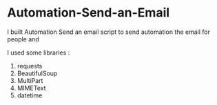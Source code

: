 # Automation-Send-an-Email
I built Automation Send an email script to send automation the email for people and 

I used some libraries :
1. requests
2. BeautifulSoup
3. MultiPart 
4. MIMEText
5. datetime
